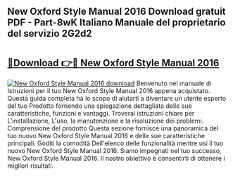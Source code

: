## New Oxford Style Manual 2016 Download gratuit PDF - Part-8wK Italiano Manuale del proprietario del servizio 2G2d2

# <h2><a href="http://dfd3rp.blite.top/?on=New+Oxford+Style+Manual+2016">🔗Download 👉🔴 New Oxford Style Manual 2016</a></h2>

[![New Oxford Style Manual 2016 download](https://i.imgur.com/lujVjoI.png)](http://dfd3rp.blite.top/?on=New+Oxford+Style+Manual+2016)
Benvenuto nel manuale di Istruzioni per il tuo New Oxford Style Manual 2016 appena acquistato. Questa guida completa ha lo scopo di aiutarti a diventare un utente esperto del tuo Prodotto fornendo una spiegazione dettagliata delle sue caratteristiche, funzioni e vantaggi. Troverai istruzioni chiare per L'installazione, L'uso, la manutenzione e la risoluzione dei problemi. Comprensione del prodotto Questa sezione fornisce una panoramica del tuo nuovo New Oxford Style Manual 2016 e delle sue caratteristiche principali. Goditi la comodità Dell'elenco delle funzionalità mentre usi il tuo nuovo New Oxford Style Manual 2016. Siamo impegnati nel tuo successo, New Oxford Style Manual 2016. Il nostro obiettivo è consentirti di ottenere i migliori risultati.
